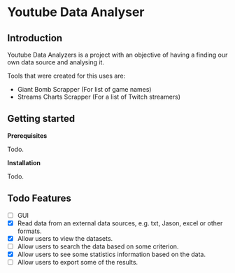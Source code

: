 # Youtube Data Analyser

## Introduction
Youtube Data Analyzers is a project with an objective of having a finding our own data source and analysing it.

Tools that were created for this uses are:
- Giant Bomb Scrapper (For list of game names)
- Streams Charts Scrapper (For a list of Twitch streamers)

## Getting started
__Prerequisites__

Todo.

__Installation__

Todo.

## Todo Features
- [ ] GUI
- [x] Read data from an external data sources, e.g. txt, Jason, excel or other formats.
- [x] Allow users to view the datasets.
- [ ] Allow users to search the data based on some criterion.
- [x] Allow users to see some statistics information based on the data.
- [ ] Allow users to export some of the results.

